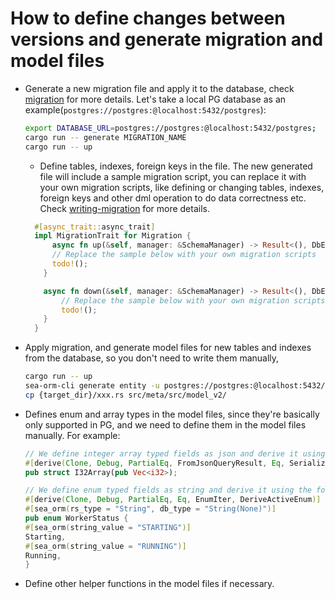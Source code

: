 # How to define changes between versions and generate migration and model files

- Generate a new migration file and apply it to the database, check [migration](./migration/README.md) for more details. Let's take a local PG database as an example(`postgres://postgres:@localhost:5432/postgres`):
    ```sh
    export DATABASE_URL=postgres://postgres:@localhost:5432/postgres;
    cargo run -- generate MIGRATION_NAME
    cargo run -- up
    ```
  - Define tables, indexes, foreign keys in the file. The new generated file will include a sample migration script, 
  you can replace it with your own migration scripts, like defining or changing tables, indexes, foreign keys and other 
  dml operation to do data correctness etc. Check [writing-migration](https://www.sea-ql.org/SeaORM/docs/migration/writing-migration/) 
  for more details.
  ```rust
    #[async_trait::async_trait]
    impl MigrationTrait for Migration {
        async fn up(&self, manager: &SchemaManager) -> Result<(), DbErr> {
        // Replace the sample below with your own migration scripts
        todo!();
      }

      async fn down(&self, manager: &SchemaManager) -> Result<(), DbErr> {
          // Replace the sample below with your own migration scripts
          todo!();
      }
    }
    ```
- Apply migration, and generate model files for new tables and indexes from the database, so you don't need to write them manually,
    ```sh
    cargo run -- up
    sea-orm-cli generate entity -u postgres://postgres:@localhost:5432/postgres -s public -o {target_dir}
    cp {target_dir}/xxx.rs src/meta/src/model_v2/
    ```
- Defines enum and array types in the model files, since they're basically only supported in PG, and we need to 
  define them in the model files manually. For example:
  ```rust
  // We define integer array typed fields as json and derive it using the follow one.
  #[derive(Clone, Debug, PartialEq, FromJsonQueryResult, Eq, Serialize, Deserialize, Default)]
  pub struct I32Array(pub Vec<i32>);
  
  // We define enum typed fields as string and derive it using the follow one.
  #[derive(Clone, Debug, PartialEq, Eq, EnumIter, DeriveActiveEnum)]
  #[sea_orm(rs_type = "String", db_type = "String(None)")]
  pub enum WorkerStatus {
  #[sea_orm(string_value = "STARTING")]
  Starting,
  #[sea_orm(string_value = "RUNNING")]
  Running,
  }
  ```
- Define other helper functions in the model files if necessary.